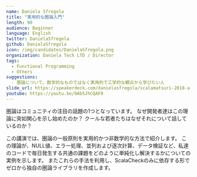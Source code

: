 ```yaml
---
name: Daniela Sfregola
title: "実用的な圏論入門"
length: 90
audience: Beginner
language: English
twitter: DanielaSfregola
github: DanielaSfregola
icon: /img/candidates/DanielaSfregola.png
organization: Daniela Tech LTD / Director
tags:
  - Functional Programming
  - Others
suggestions:
  - 圏論について、数学的なものではなく実用的で工学的な観点から学びたい人
slide_url: https://speakerdeck.com/danielasfregola/scalamatsuri-2018-a-pragmatic-introduction-to-category-theory
youtube: https://youtu.be/9Ab5JhCQAF0
---
```

圏論はコミュニティの注目の話題の1つとなっています。 なぜ開発者達はこの理論に突如関心を示し始めたのか？ クールな若者たちはなぜそれについて話しているのか？

この講演では、圏論の一般原則を実用的かつ非数学的な方法で紹介します。
この理論が、NULL値、エラー処理、並列および逐次計算、データ検証など、私達のコードで毎日発生する共通の課題をどのように単純化し解決するかについての実例を示します。
またこれらの手法を利用し、ScalaCheckのみに依存する形でゼロから独自の圏論ライブラリを作成します。

